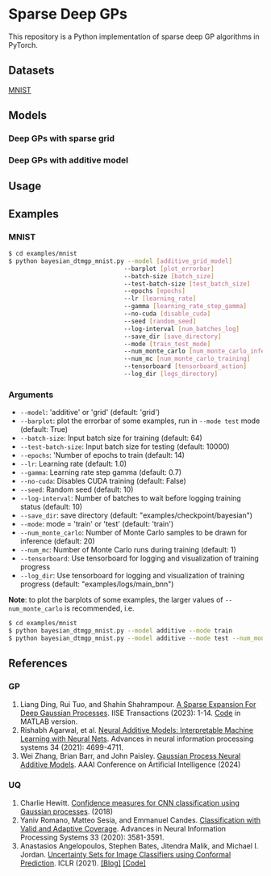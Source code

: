 # Sparse Deep GPs
This repository is a Python implementation of sparse deep GP algorithms in PyTorch.

## Datasets
[MNIST](https://pytorch.org/vision/0.17/generated/torchvision.datasets.MNIST.html)

## Models

### Deep GPs with sparse grid


### Deep GPs with additive model

## Usage

## Examples
### MNIST
```bash
$ cd examples/mnist
$ python bayesian_dtmgp_mnist.py --model [additive_grid_model]
                                --barplot [plot_errorbar]
                                --batch-size [batch_size]
                                --test-batch-size [test_batch_size]
                                --epochs [epochs]
                                --lr [learning_rate]
                                --gamma [learning_rate_step_gamma]
                                --no-cuda [disable_cuda]
                                --seed [random_seed]
                                --log-interval [num_batches_log]
                                --save_dir [save_directory]
                                --mode [train_test_mode]
                                --num_monte_carlo [num_monte_carlo_inference]
                                --num_mc [num_monte_carlo_training]
                                --tensorboard [tensorboard_action]
                                --log_dir [logs_directory]
```

### Arguments
- `--model`: 'additive' or 'grid' (default: 'grid')
- `--barplot`: plot the errorbar of some examples, run in `--mode test` mode (default: True)
- `--batch-size`: Input batch size for training (default: 64)
- `--test-batch-size`: Input batch size for testing (default: 10000)
- `--epochs`: 'Number of epochs to train (default: 14)
- `--lr`: Learning rate (default: 1.0)
- `--gamma`: Learning rate step gamma (default: 0.7)
- `--no-cuda`: Disables CUDA training (default: False)
- `--seed`: Random seed (default: 10)
- `--log-interval`: Number of batches to wait before logging training status (default: 10)
- `--save_dir`: save directory (default: "examples/checkpoint/bayesian")
- `--mode`: mode = 'train' or 'test' (default: 'train')
- `--num_monte_carlo`: Number of Monte Carlo samples to be drawn for inference (default: 20)
- `--num_mc`: Number of Monte Carlo runs during training (default: 1)
- `--tensorboard`: Use tensorboard for logging and visualization of training progress
- `--log_dir`: Use tensorboard for logging and visualization of training progress (default: "examples/logs/main_bnn")


**Note**: to plot the barplots of some examples, the larger values of `--num_monte_carlo` is recommended, i.e.
```bash
$ cd examples/mnist
$ python bayesian_dtmgp_mnist.py --model additive --mode train
$ python bayesian_dtmgp_mnist.py --model additive --mode test --num_monte_carlo 100 --barplot True
```

## References
### GP
1. Liang Ding, Rui Tuo, and Shahin Shahrampour. [A Sparse Expansion For Deep Gaussian Processes](https://www.tandfonline.com/doi/pdf/10.1080/24725854.2023.2210629). IISE Transactions (2023): 1-14. [Code](https://github.com/ldingaa/DGP_Sparse_Expansion) in MATLAB version.
2. Rishabh Agarwal, et al. [Neural Additive Models: Interpretable Machine Learning with Neural Nets](https://proceedings.neurips.cc/paper/2021/file/251bd0442dfcc53b5a761e050f8022b8-Paper.pdf). Advances in neural information processing systems 34 (2021): 4699-4711.
3. Wei Zhang, Brian Barr, and John Paisley. [Gaussian Process Neural Additive Models](https://arxiv.org/pdf/2402.12518.pdf). AAAI Conference on Artificial Intelligence (2024)

### UQ
1. Charlie Hewitt. [Confidence measures for CNN classification using Gaussian processes](https://chewitt.me/Papers/CTH-CNN-Conf-2018.pdf). (2018)
2. Yaniv Romano, Matteo Sesia, and Emmanuel Candes. [Classification with Valid and Adaptive Coverage](https://proceedings.neurips.cc/paper/2020/file/244edd7e85dc81602b7615cd705545f5-Paper.pdf). Advances in Neural Information Processing Systems 33 (2020): 3581-3591.
3. Anastasios Angelopoulos, Stephen Bates, Jitendra Malik, and Michael I. Jordan. [Uncertainty Sets for Image Classifiers using Conformal Prediction](https://openreview.net/pdf?id=eNdiU_DbM9). ICLR (2021). [[Blog]](https://people.eecs.berkeley.edu/~angelopoulos/blog/posts/conformal-classification/)  [[Code]](https://github.com/aangelopoulos/conformal_classification)